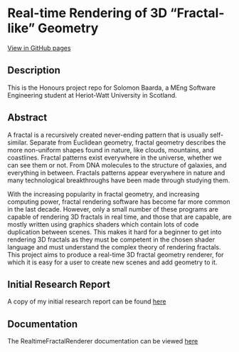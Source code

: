 # Real-time Rendering of 3D “Fractal-like” Geometry
[View in GitHub pages](https://solomonbaarda.github.io/fractal-geometry-renderer/)

## Description
This is the Honours project repo for Solomon Baarda, a MEng Software Engineering student at Heriot-Watt University in Scotland.

## Abstract
A fractal is a recursively created never-ending pattern that is usually self-similar. Separate from Euclidean geometry, fractal geometry describes the more non-uniform shapes found in nature, like clouds, mountains, and coastlines. Fractal patterns exist everywhere in the universe, whether we can see them or not. From DNA molecules to the structure of galaxies, and everything in between. Fractals patterns appear everywhere in nature and many technological breakthroughs have been made through studying them.

With the increasing popularity in fractal geometry, and increasing computing power, fractal rendering software has become far more common in the last decade. However, only a small number of these programs are capable of rendering 3D fractals in real time, and those that are capable, are mostly written using graphics shaders which contain lots of code duplication between scenes. This makes it hard for a beginner to get into rendering 3D fractals as they must be competent in the chosen shader language and must understand the complex theory of rendering fractals. This project aims to produce a real-time 3D fractal geometry renderer, for which it is easy for a user to create new scenes and add geometry to it. 

## Initial Research Report
A copy of my initial research report can be found [here](./Deliverable%201/Real-time%20Rendering%20of%203D%20“Fractal-like”%20Geometry%20Research%20Report.pdf)

## Documentation
The RealtimeFractalRenderer documentation can be viewed [here](./FractalGeometryRenderer/README.md)
